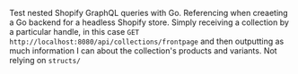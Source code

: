 Test nested Shopify GraphQL queries with Go. Referencing when creaeting a Go backend for a headless Shopify store. Simply receiving a collection by a particular handle, in this case `GET http://localhost:8080/api/collections/frontpage` and then outputting as much information I can about the collection's products and variants.
Not relying on `structs/`